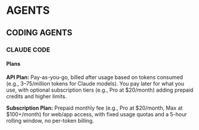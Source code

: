 # AGENTS

## CODING AGENTS

### CLAUDE CODE

#### Plans
**API Plan:** Pay-as-you-go, billed after usage based on tokens consumed (e.g., $3–$75/million tokens for Claude models). You pay later for what you use, with optional subscription tiers (e.g., Pro at $20/month) adding prepaid credits and higher limits.

**Subscription Plan:** Prepaid monthly fee (e.g., Pro at $20/month, Max at $100+/month) for web/app access, with fixed usage quotas and a 5-hour rolling window, no per-token billing.
